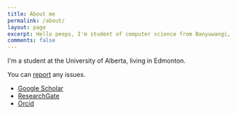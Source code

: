 ```yaml
---
title: About me
permalink: /about/
layout: page
excerpt: Hello peeps, I'm student of computer science from Banyuwangi, living in Jogjakarta. This blog for documentation about my programming journey, running on jekyll, hosting on netlify and using my own simple theme.
comments: false
---
```


I'm a student at the University of Alberta, living in Edmonton.  


You can [report](http://github.com/oguzhan-dogru/od_blog3/issues/new) any issues. 

<!-- - [Linkedin](http://linkedin.com/in/oguzhandogru) -->
- [Google Scholar](https://scholar.google.ca/citations?user=JSbo0GcAAAAJ&hl=en)
- [ResearchGate](https://www.researchgate.net/profile/Oguzhan-Dogru-2)
- [Orcid](https://orcid.org/0000-0002-6745-4117)
<!-- - <a href="mailto:oguzhan.dogru@protonmail.com">E-Mail</a> -->
